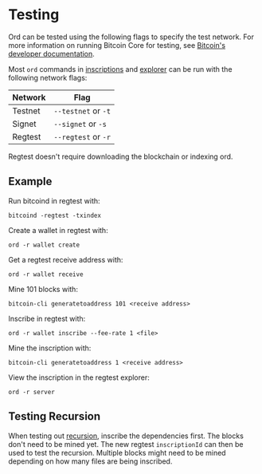 Testing
=======

Ord can be tested using the following flags to specify the test network. For more
information on running Bitcoin Core for testing, see [Bitcoin's developer documentation](https://developer.bitcoin.org/examples/testing.html).

Most `ord` commands in [inscriptions](inscriptions.md) and [explorer](explorer.md)
can be run with the following network flags:

| Network | Flag |
|---------|------|
| Testnet | `--testnet` or `-t` |
| Signet  | `--signet` or `-s` |
| Regtest | `--regtest` or `-r` |

Regtest doesn't require downloading the blockchain or indexing ord.

Example
-------

Run bitcoind in regtest with:
```
bitcoind -regtest -txindex
```
Create a wallet in regtest with:
```
ord -r wallet create
```
Get a regtest receive address with:
```
ord -r wallet receive
```
Mine 101 blocks with:
```
bitcoin-cli generatetoaddress 101 <receive address>
```
Inscribe in regtest with:
```
ord -r wallet inscribe --fee-rate 1 <file>
```
Mine the inscription with:
```
bitcoin-cli generatetoaddress 1 <receive address>
```
View the inscription in the regtest explorer:
```
ord -r server
```

Testing Recursion
-----------------

When testing out [recursion](../inscriptions/recursion.md), inscribe the
dependencies first. The blocks don't need to be mined yet. The new regtest
`inscriptionId` can then be used to test the recursion. Multiple blocks might
need to be mined depending on how many files are being inscribed.
